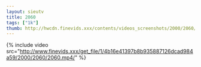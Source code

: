```yaml
--- 
layout: sieutv
title: 2060
tags: ["1k"]
thumb: http://hwcdn.finevids.xxx/contents/videos_screenshots/2000/2060/preview.mp4.jpg
---
```

{% include video src="http://www.finevids.xxx/get_file/1/4b16e41397b8b935887126dcad984a59/2000/2060/2060.mp4/" %} 
